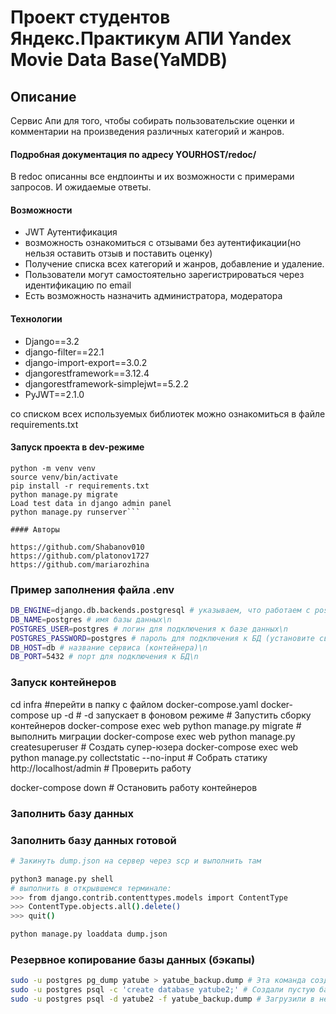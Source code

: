 # Проект студентов Яндекс.Практикум АПИ Yandex Movie Data Base(YaMDB)

## Описание

Сервис Апи для того, чтобы собирать пользовательские оценки и комментарии на произведения различных категорий и жанров.

#### Подробная документация по адресу YOURHOST/redoc/

В redoc описанны все ендпоинты и их возможности с примерами запросов. И ожидаемые ответы.

#### Возможности

- JWT Аутентификация
- возможность ознакомиться с отзывами без аутентификации(но нельзя оставить отзыв и поставить оценку)
- Получение списка всех категорий и жанров, добавление и удаление.
- Пользователи могут самостоятельно зарегистрироваться через идентификацию по email
- Есть возможность назначить администратора, модератора

#### Технологии

- Django==3.2
- django-filter==22.1
- django-import-export==3.0.2
- djangorestframework==3.12.4
- djangorestframework-simplejwt==5.2.2
- PyJWT==2.1.0

со списком всех используемых библиотек можно ознакомиться в файлe requirements.txt

#### Запуск проекта в dev-режиме

```git clone <название репозитория>
python -m venv venv
source venv/bin/activate
pip install -r requirements.txt
python manage.py migrate
Load test data in django admin panel
python manage.py runserver```

#### Авторы

https://github.com/Shabanov010
https://github.com/platonov1727
https://github.com/mariarozhina
```

### Пример заполнения файла .env

```sh
DB_ENGINE=django.db.backends.postgresql # указываем, что работаем с postgresql
DB_NAME=postgres # имя базы данных\n
POSTGRES_USER=postgres # логин для подключения к базе данных\n
POSTGRES_PASSWORD=postgres # пароль для подключения к БД (установите свой)\n
DB_HOST=db # название сервиса (контейнера)\n
DB_PORT=5432 # порт для подключения к БД\n
```

### Запуск контейнеров

cd infra #перейти в папку с файлом docker-compose.yaml
docker-compose up -d # -d запускает в фоновом режиме # Запустить сборку контейнеров
docker-compose exec web python manage.py migrate # выполнить миграции
docker-compose exec web python manage.py createsuperuser # Создать супер-юзера
docker-compose exec web python manage.py collectstatic --no-input # Собрать статику
http://localhost/admin # Проверить работу

docker-compose down # Остановить работу контейнеров

### Заполнить базу данных

### Заполнить базу данных готовой

```bash
# Закинуть dump.json на сервер через scp и выполнить там

python3 manage.py shell  
# выполнить в открывшемся терминале:
>>> from django.contrib.contenttypes.models import ContentType
>>> ContentType.objects.all().delete()
>>> quit()

python manage.py loaddata dump.json
```

### **Резервное копирование базы данных (бэкапы)**

```bash
sudo -u postgres pg_dump yatube > yatube_backup.dump # Эта команда создаст файл («дамп базы») yatube_backup.dump с бэкапом данных из БД yatube.
sudo -u postgres psql -c 'create database yatube2;' # Создали пустую базу данных с именем yatube2
sudo -u postgres psql -d yatube2 -f yatube_backup.dump # Загрузили в неё данные из дампа
```
